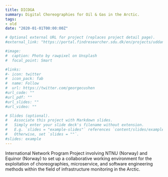 ```yaml
---
title: DICOGA
summary: Digital Choreographies for Oil & Gas in the Arctic.
tags:
- old
date: "2020-01-01T00:00:00Z"

# Optional external URL for project (replaces project detail page).
#external_link: "https://portal.findresearcher.sdu.dk/en/projects/uddannelses-og-forskningsministeriet-international-network-progra"

#image:
#  caption: Photo by rawpixel on Unsplash
#  focal_point: Smart

#links:
#- icon: twitter
#  icon_pack: fab
#  name: Follow
#  url: https://twitter.com/georgecushen
#url_code: ""
#url_pdf: ""
#url_slides: ""
#url_video: ""

# Slides (optional).
#   Associate this project with Markdown slides.
#   Simply enter your slide deck's filename without extension.
#   E.g. `slides = "example-slides"` references `content/slides/example-slides.md`.
#   Otherwise, set `slides = ""`.
#slides: example
---
```


International Network Program Project involving NTNU (Norway) and Equinor (Norway) to set up a collaborative
working environment for the exploitation of choreographies, microservice, and software engineering methods
within the field of infrastructure monitoring in the Arctic.
